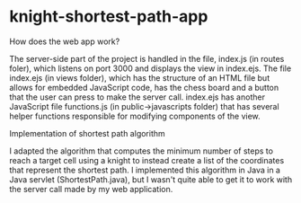 # knight-shortest-path-app

How does the web app work? 

The server-side part of the project is handled in the file, index.js (in routes foler), which listens on port 3000 and displays the view in index.ejs.
The file index.ejs (in views folder), which has the structure of an HTML file but allows for embedded JavaScript code, has the chess board and a button that the user can press to make the server call. index.ejs has another JavaScript file
functions.js (in public->javascripts folder) that has several helper functions responsible for modifying components of the view. 

Implementation of shortest path algorithm 

I adapted the algorithm that computes the minimum number of steps to reach a target cell using a knight to instead create a list of the coordinates that represent the shortest path. I implemented this algorithm in Java in a Java servlet (ShortestPath.java), but I wasn't quite able to get it to work with the server call made by my web application. 

